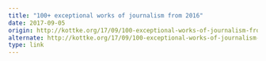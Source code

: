 ```yaml
---
title: "100+ exceptional works of journalism from 2016"
date: 2017-09-05
origin: http://kottke.org/17/09/100-exceptional-works-of-journalism-from-2016
alternate: http://kottke.org/17/09/100-exceptional-works-of-journalism-from-2016
type: link
---
```



